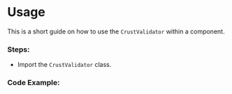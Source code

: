 # Usage

This is a short guide on how to use the `CrustValidator` within a component.

### Steps:

- Import the `CrustValidator` class.

### Code Example:

```js
```
